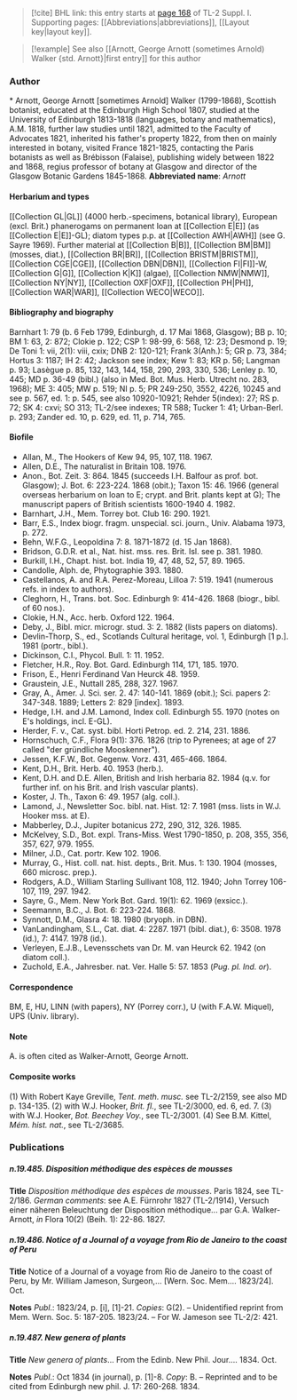 > [!cite] BHL link: this entry starts at [page 168](https://www.biodiversitylibrary.org/page/33264895) of TL-2 Suppl. I.
> Supporting pages: [[Abbreviations|abbreviations]], [[Layout key|layout key]].

> [!example] See also [[Arnott, George Arnott (sometimes Arnold) Walker {std. Arnott}|first entry]] for this author

### Author

\* Arnott, George Arnott \[sometimes Arnold\] Walker (1799-1868), Scottish botanist, educated at the Edinburgh High School 1807, studied at the University of Edinburgh 1813-1818 (languages, botany and mathematics), A.M. 1818, further law studies until 1821, admitted to the Faculty of Advocates 1821, inherited his father's property 1822, from then on mainly interested in botany, visited France 1821-1825, contacting the Paris botanists as well as Brébisson (Falaise), publishing widely between 1822 and 1868, regius professor of botany at Glasgow and director of the Glasgow Botanic Gardens 1845-1868. 
**Abbreviated name**: *Arnott*

#### Herbarium and types

[[Collection GL|GL]] (4000 herb.-specimens, botanical library), European (excl. Brit.) phanerogams on permanent loan at [[Collection E|E]] (as [[Collection E|E]]-GL); diatom types p.p. at [[Collection AWH|AWH]] (see G. Sayre 1969). Further material at [[Collection B|B]], [[Collection BM|BM]] (mosses, diat.), [[Collection BR|BR]], [[Collection BRISTM|BRISTM]], [[Collection CGE|CGE]], [[Collection DBN|DBN]], [[Collection FI|FI]]-W, [[Collection G|G]], [[Collection K|K]] (algae), [[Collection NMW|NMW]], [[Collection NY|NY]], [[Collection OXF|OXF]], [[Collection PH|PH]], [[Collection WAR|WAR]], [[Collection WECO|WECO]].

#### Bibliography and biography

Barnhart 1: 79 (b. 6 Feb 1799, Edinburgh, d. 17 Mai 1868, Glasgow); BB p. 10; BM 1: 63, 2: 872; Clokie p. 122; CSP 1: 98-99, 6: 568, 12: 23; Desmond p. 19; De Toni 1: vii, 2(1): viii, cxix; DNB 2: 120-121; Frank 3(Anh.): 5; GR p. 73, 384; Hortus 3: 1187; IH 2: 42; Jackson see index; Kew 1: 83; KR p. 56; Langman p. 93; Lasègue p. 85, 132, 143, 144, 158, 290, 293, 330, 536; Lenley p. 10, 445; MD p. 36-49 (bibl.) (also in Med. Bot. Mus. Herb. Utrecht no. 283, 1968); ME 3: 405; MW p. 519; NI p. 5; PR 249-250, 3552, 4226, 10245 and see p. 567, ed. 1: p. 545, see also 10920-10921; Rehder 5(index): 27; RS p. 72; SK 4: cxvi; SO 313; TL-2/see indexes; TR 588; Tucker 1: 41; Urban-Berl. p. 293; Zander ed. 10, p. 629, ed. 11, p. 714, 765.

#### Biofile

- Allan, M., The Hookers of Kew 94, 95, 107, 118. 1967.
- Allen, D.E., The naturalist in Britain 108. 1976.
- Anon., Bot. Zeit. 3: 864. 1845 (succeeds I.H. Balfour as prof. bot. Glasgow); J. Bot. 6: 223-224. 1868 (obit.); Taxon 15: 46. 1966 (general overseas herbarium on loan to E; crypt. and Brit. plants kept at G); The manuscript papers of British scientists 1600-1940 4. 1982.
- Barnhart, J.H., Mem. Torrey bot. Club 16: 290. 1921.
- Barr, E.S., Index biogr. fragm. unspecial. sci. journ., Univ. Alabama 1973, p. 272.
- Behn, W.F.G., Leopoldina 7: 8. 1871-1872 (d. 15 Jan 1868).
- Bridson, G.D.R. et al., Nat. hist. mss. res. Brit. Isl. see p. 381. 1980.
- Burkill, I.H., Chapt. hist. bot. India 19, 47, 48, 52, 57, 89. 1965.
- Candolle, Alph. de, Phytographie 393. 1880.
- Castellanos, A. and R.A. Perez-Moreau, Lilloa 7: 519. 1941 (numerous refs. in index to authors).
- Cleghorn, H., Trans. bot. Soc. Edinburgh 9: 414-426. 1868 (biogr., bibl. of 60 nos.).
- Clokie, H.N., Acc. herb. Oxford 122. 1964.
- Deby, J., Bibl. micr. microgr. stud. 3: 2. 1882 (lists papers on diatoms).
- Devlin-Thorp, S., ed., Scotlands Cultural heritage, vol. 1, Edinburgh \[1 p.\]. 1981 (portr., bibl.).
- Dickinson, C.I., Phycol. Bull. 1: 11. 1952.
- Fletcher, H.R., Roy. Bot. Gard. Edinburgh 114, 171, 185. 1970.
- Frison, E., Henri Ferdinand Van Heurck 48. 1959.
- Graustein, J.E., Nuttall 285, 288, 327. 1967.
- Gray, A., Amer. J. Sci. ser. 2. 47: 140-141. 1869 (obit.); Sci. papers 2: 347-348. 1889; Letters 2: 829 \[index\]. 1893.
- Hedge, I.H. and J.M. Lamond, Index coll. Edinburgh 55. 1970 (notes on E's holdings, incl. E-GL).
- Herder, F. v., Cat. syst. bibl. Horti Petrop. ed. 2. 214, 231. 1886.
- Hornschuch, C.F., Flora 9(1): 376. 1826 (trip to Pyrenees; at age of 27 called "der gründliche Mooskenner").
- Jessen, K.F.W., Bot. Gegenw. Vorz. 431, 465-466. 1864.
- Kent, D.H., Brit. Herb. 40. 1953 (herb.).
- Kent, D.H. and D.E. Allen, British and Irish herbaria 82. 1984 (q.v. for further inf. on his Brit. and Irish vascular plants).
- Koster, J. Th., Taxon 6: 49. 1957 (alg. coll.).
- Lamond, J., Newsletter Soc. bibl. nat. Hist. 12: 7. 1981 (mss. lists in W.J. Hooker mss. at E).
- Mabberley, D.J., Jupiter botanicus 272, 290, 312, 326. 1985.
- McKelvey, S.D., Bot. expl. Trans-Miss. West 1790-1850, p. 208, 355, 356, 357, 627, 979. 1955.
- Milner, J.D., Cat. portr. Kew 102. 1906.
- Murray, G., Hist. coll. nat. hist. depts., Brit. Mus. 1: 130. 1904 (mosses, 660 microsc. prep.).
- Rodgers, A.D., William Starling Sullivant 108, 112. 1940; John Torrey 106-107, 119, 297. 1942.
- Sayre, G., Mem. New York Bot. Gard. 19(1): 62. 1969 (exsicc.).
- Seemannn, B.C., J. Bot. 6: 223-224. 1868.
- Synnott, D.M., Glasra 4: 18. 1980 (bryoph. in DBN).
- VanLandingham, S.L., Cat. diat. 4: 2287. 1971 (bibl. diat.), 6: 3508. 1978 (id.), 7: 4147. 1978 (id.).
- Verleyen, E.J.B., Levensschets van Dr. M. van Heurck 62. 1942 (on diatom coll.).
- Zuchold, E.A., Jahresber. nat. Ver. Halle 5: 57. 1853 (*Pug. pl. Ind. or*).

#### Correspondence

BM, E, HU, LINN (with papers), NY (Porrey corr.), U (with F.A.W. Miquel), UPS (Univ. library).

#### Note

A. is often cited as Walker-Arnott, George Arnott.

#### Composite works

(1) With Robert Kaye Greville, *Tent. meth. musc.* see TL-2/2159, see also MD p. 134-135.
(2) with W.J. Hooker, *Brit. fl.*, see TL-2/3000, ed. 6, ed. 7.
(3) with W.J. Hooker, *Bot. Beechey Voy.*, see TL-2/3001.
(4) See B.M. Kittel, *Mém. hist. nat.*, see TL-2/3685.

### Publications

##### n.19.485. Disposition méthodique des espèces de mousses

**Title**
*Disposition méthodique des espèces de mousses*. Paris 1824, see TL-2/186. *German comments*: see A.E. Fürnrohr 1827 (TL-2/1914), Versuch einer näheren Beleuchtung der Disposition méthodique... par G.A. Walker-Arnott, *in* Flora 10(2) (Beih. 1): 22-86. 1827.

##### n.19.486. Notice of a Journal of a voyage from Rio de Janeiro to the coast of Peru

**Title**
Notice of a Journal of a voyage from Rio de Janeiro to the coast of Peru, by Mr. William Jameson, Surgeon,... \[Wern. Soc. Mem.... 1823/24\]. Oct.

**Notes**
*Publ*.: 1823/24, p. \[i\], \[1\]-21. *Copies*: G(2). – Unidentified reprint from Mem. Wern. Soc. 5: 187-205. 1823/24. – For W. Jameson see TL-2/2: 421.

##### n.19.487. New genera of plants

**Title**
*New genera of plants*... From the Edinb. New Phil. Jour.... 1834. Oct.

**Notes**
*Publ*.: Oct 1834 (in journal), p. \[1\]-8. *Copy*: B. – Reprinted and to be cited from Edinburgh new phil. J. 17: 260-268. 1834.

